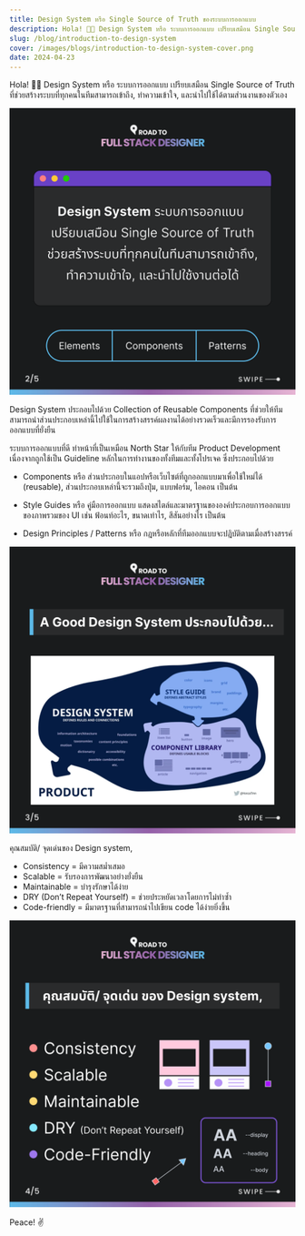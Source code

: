 ```yaml
---
title: Design System หรือ Single Source of Truth ของระบบการออกแบบ
description: Hola! 👋🏻 Design System หรือ ระบบการออกแบบ เปรียบเสมือน Single Source of Truth ที่ช่วยสร้างระบบที่ทุกคนในทีมสามารถเข้าถึง, ทำความเข้าใจ, และนำไปใช้ได้ตามส่วนงานของตัวเอง
slug: /blog/introduction-to-design-system
cover: /images/blogs/introduction-to-design-system-cover.png
date: 2024-04-23
---
```


Hola! 👋🏻 Design System หรือ ระบบการออกแบบ เปรียบเสมือน Single Source of Truth ที่ช่วยสร้างระบบที่ทุกคนในทีมสามารถเข้าถึง, ทำความเข้าใจ, และนำไปใช้ได้ตามส่วนงานของตัวเอง

![introduction-to-design-system-1.png](/images/blogs/introduction-to-design-system-1.png "introduction-to-design-system-1")

Design System ประกอบไปด้วย Collection of Reusable Components ที่ช่วยให้ทีมสามารถนำส่วนประกอบเหล่านี้ไปใช้ในการสร้างสรรค์ผลงานได้อย่างรวดเร็วและมีการรองรับการออกแบบที่ยั่งยืน

ระบบการออกแบบที่ดี ทำหน้าที่เป็นเหมือน North Star ให้กับทีม Product Development เนื่องจากถูกใช้เป็น Guideline หลักในการทำงานของทั้งทีมและทั้งโปรเจค ซึ่งประกอบไปด้วย

- Components หรือ ส่วนประกอบในแอปหรือเว็บไซต์ที่ถูกออกแบบมาเพื่อใช้ใหม่ได้ (reusable), ส่วนประกอบเหล่านี้จะรวมถึงปุ่ม, แบบฟอร์ม, ไอคอน เป็นต้น

- Style Guides หรือ คู่มือการออกแบบ แสดงสไตล์และมาตรฐานขององค์ประกอบการออกแบบของภาพรวมของ UI เช่น ฟ้อนท์อะไร, ขนาดเท่าไร, สีสันอย่างไร เป็นต้น

- Design Principles / Patterns หรือ กฎหรือหลักที่ทีมออกแบบจะปฎิบัติตามเมื่อสร้างสรรค์

![introduction-to-design-system-2.png](/images/blogs/introduction-to-design-system-2.png "introduction-to-design-system-2")

คุณสมบัติ/ จุดเด่นของ Design system,

- Consistency = มีความสม่ำเสมอ
- Scalable = รับรองการพัฒนาอย่างยั่งยืน
- Maintainable = บำรุงรักษาได้ง่าย
- DRY (Don’t Repeat Yourself) = ช่วยประหยัดเวลาโดยการไม่ทำซ้ำ
- Code-friendly = มีมาตรฐานที่สามารถนำไปเขียน code ได้ง่ายยิ่งขึ้น

![introduction-to-design-system-3.png](/images/blogs/introduction-to-design-system-3.png "introduction-to-design-system-3")

Peace! ✌️
